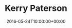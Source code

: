 ---
title: "Kerry Paterson"
date: 2016-05-24T10:00:00+00:00
draft: false
image: "https://ciera.northwestern.edu/wp-content/uploads/2018/08/Kerry-Paterson-2019-768x768.jpg"
weight: 8
layout: team
---